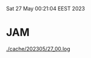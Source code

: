 Sat 27 May 00:21:04 EEST 2023
# JAM
<a href='./cache/202305/27_00.log'>./cache/202305/27_00.log</a>
